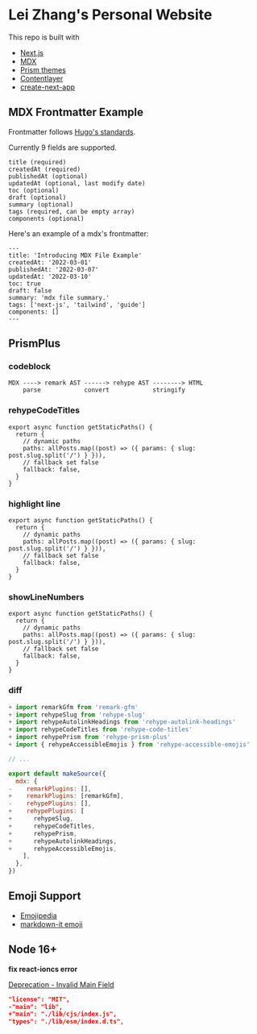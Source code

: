 # Lei Zhang's Personal Website

This repo is built with

- [Next.js](https://nextjs.org/)
- [MDX](https://mdxjs.com/)
- [Prism themes](https://github.com/PrismJS/prism-themes)
- [Contentlayer](https://www.contentlayer.dev)
- [create-next-app](https://github.com/vercel/next.js/tree/canary/packages/create-next-app)

## MDX Frontmatter Example

Frontmatter follows [Hugo's standards](https://gohugo.io/content-management/front-matter/).

Currently 9 fields are supported.

```
title (required)
createdAt (required)
publishedAt (optional)
updatedAt (optional, last modify date)
toc (optional)
draft (optional)
summary (optional)
tags (required, can be empty array)
components (optional)
```

Here's an example of a mdx's frontmatter:

```
---
title: 'Introducing MDX File Example'
createdAt: '2022-03-01'
publishedAt: '2022-03-07'
updatedAt: '2022-03-10'
toc: true
draft: false
summary: 'mdx file summary.'
tags: ['next-js', 'tailwind', 'guide']
components: []
---
```

## PrismPlus

### codeblock

```shell
MDX ----> remark AST ------> rehype AST --------> HTML
    parse            convert            stringify
```

### rehypeCodeTitles

```js:pages/posts/[...slug.js]
export async function getStaticPaths() {
  return {
    // dynamic paths
    paths: allPosts.map((post) => ({ params: { slug: post.slug.split('/') } })),
    // fallback set false
    fallback: false,
  }
}
```

### highlight line

```js:pages/posts/[...slug.js] {1,3-4}
export async function getStaticPaths() {
  return {
    // dynamic paths
    paths: allPosts.map((post) => ({ params: { slug: post.slug.split('/') } })),
    // fallback set false
    fallback: false,
  }
}
```

### showLineNumbers

```js:pages/posts/[...slug.js] {1,3-4} showLineNumbers
export async function getStaticPaths() {
  return {
    // dynamic paths
    paths: allPosts.map((post) => ({ params: { slug: post.slug.split('/') } })),
    // fallback set false
    fallback: false,
  }
}
```

### diff

```diff:contentlayer.config.js
+ import remarkGfm from 'remark-gfm'
+ import rehypeSlug from 'rehype-slug'
+ import rehypeAutolinkHeadings from 'rehype-autolink-headings'
+ import rehypeCodeTitles from 'rehype-code-titles'
+ import rehypePrism from 'rehype-prism-plus'
+ import { rehypeAccessibleEmojis } from 'rehype-accessible-emojis'

// ...

export default makeSource({
  mdx: {
-    remarkPlugins: [],
+    remarkPlugins: [remarkGfm],
-    rehypePlugins: [],
+    rehypePlugins: [
+      rehypeSlug,
+      rehypeCodeTitles,
+      rehypePrism,
+      rehypeAutolinkHeadings,
+      rehypeAccessibleEmojis,
    ],
  },
})
```


## Emoji Support

- [Emojipedia](https://emojipedia.org/)
- [markdown-it emoji](https://github.com/markdown-it/markdown-it-emoji/blob/master/lib/data/full.json)

## Node 16+

**fix react-ioncs error**

[Deprecation - Invalid Main Field](https://github.com/react-icons/react-icons/issues/509)

```diff:node_modules/react-icons/package.json
"license": "MIT",
-"main": "lib",
+"main": "./lib/cjs/index.js",
"types": "./lib/esm/index.d.ts",
```